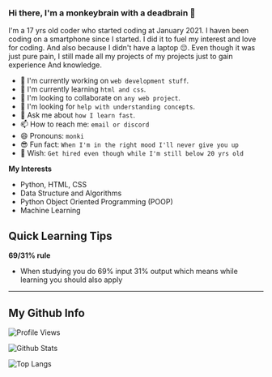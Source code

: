 ### Hi there, I'm a monkeybrain with a deadbrain 👋

I'm a 17 yrs old coder who started coding at January 2021.
I haven been coding on a smartphone since I started.
I did it to fuel my interest and love for coding.
And also because I didn't have a laptop 😔.
Even though it was just pure pain, I still made all
my projects of my projects just to gain experience
And knowledge.

- 🔭 I'm currently working on `web development stuff`.
- 🌱 I'm currently learning `html and css`.
- 👯 I'm looking to collaborate on `any web project`.
- 🤔 I'm looking for `help with understanding concepts`.
- 💬 Ask me about `how I learn fast`.
- 📫 How to reach me: `email or discord`
- 😄 Pronouns: `monki`
- 😎 Fun fact: `When I'm in the right mood I'll never give you up`
- 🌟 Wish: `Get hired even though while I'm still below 20 yrs old`

**My Interests**
- Python, HTML, CSS
- Data Structure and Algorithms
- Python Object Oriented Programming (POOP)
- Machine Learning

## Quick Learning Tips
**69/31% rule**
- When studying you do 69% input 31% output which means while learning you should also apply

---
## My Github Info
![Profile Views](https://api.ghprofile.me/view?username=m0nk3ybraindead&label=profile_views)

![Github Stats](https://github-readme-stats.vercel.app/api?username=m0nk3ybraindead&show_icons=true&theme=algolia)

![Top Langs](https://github-readme-stats.vercel.app/api/top-langs/?username=m0nk3ybraindead&theme=algolia)
